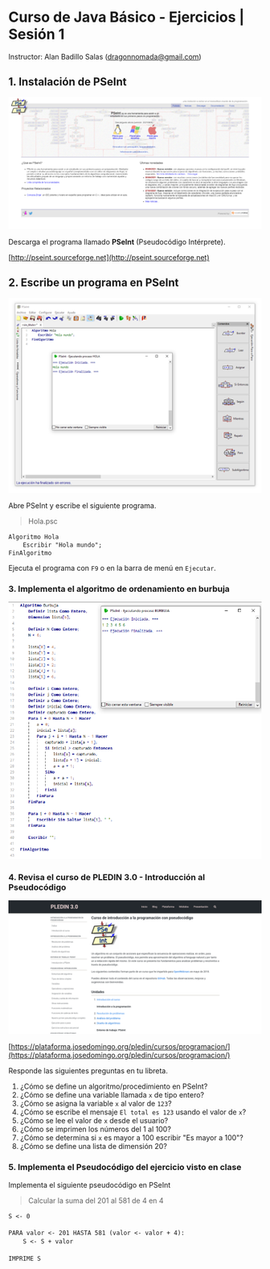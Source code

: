 # Curso de Java Básico - Ejercicios | Sesión 1

Instructor: Alan Badillo Salas (dragonnomada@gmail.com)

## 1. Instalación de PSeInt

![PSeInt](../assets/s1_ex_1.png)

Descarga el programa llamado **PSeInt** (Pseudocódigo Intérprete).

[http://pseint.sourceforge.net](http://pseint.sourceforge.net)

## 2. Escribe un programa en PSeInt

![PSeInt](../assets/s1_ex_2.png)

Abre PSeInt y escribe el siguiente programa.

> Hola.psc

```psc
Algoritmo Hola
	Escribir "Hola mundo";
FinAlgoritmo
```

Ejecuta el programa con `F9` o en la barra de menú en `Ejecutar`.

### 3. Implementa el algoritmo de ordenamiento en burbuja

![PSeInt](../assets/s1_ex_3.png)

### 4. Revisa el curso de PLEDIN 3.0 - Introducción al Pseudocódigo

![PSeInt](../assets/s1_ex_4.png)

[https://plataforma.josedomingo.org/pledin/cursos/programacion/](https://plataforma.josedomingo.org/pledin/cursos/programacion/)

Responde las siguientes preguntas en tu libreta.

1. ¿Cómo se define un algoritmo/procedimiento en PSeInt?
2. ¿Cómo se define una variable llamada `x` de tipo entero?
3. ¿Cómo se asigna la variable `x` al valor de `123`?
4. ¿Cómo se escribe el mensaje `El total es 123` usando el valor de `x`?
5. ¿Cómo se lee el valor de `x` desde el usuario?
6. ¿Cómo se imprimen los números del 1 al 100?
7. ¿Cómo se determina si `x` es mayor a 100 escribir "Es mayor a 100"?
8. ¿Cómo se define una lista de dimensión 20?

### 5. Implementa el Pseudocódigo del ejercicio visto en clase

Implementa el siguiente pseudocódigo en PSeInt

> Calcular la suma del 201 al 581 de 4 en 4

```txt
S <- 0

PARA valor <- 201 HASTA 581 (valor <- valor + 4):
    S <- S + valor

IMPRIME S
```

